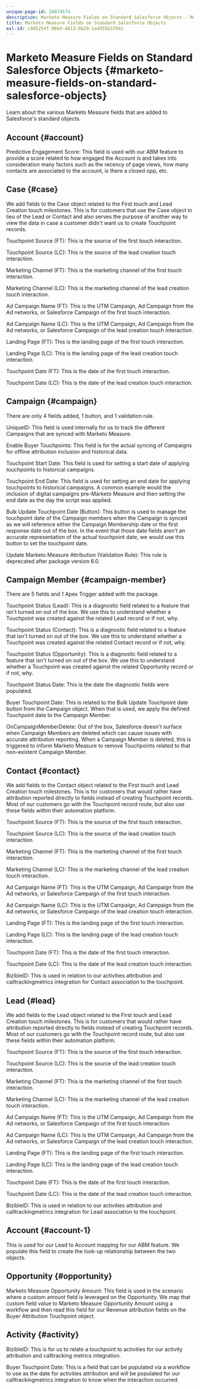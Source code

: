 ```yaml
---
unique-page-id: 18874574
description: Marketo Measure Fields on Standard Salesforce Objects - Marketo Measure - Product Documentation
title: Marketo Measure Fields on Standard Salesforce Objects
exl-id: c9d5254f-06bd-4813-bb29-1a4955b37041
---
```

# Marketo Measure Fields on Standard Salesforce Objects {#marketo-measure-fields-on-standard-salesforce-objects}

Learn about the various Marketo Measure fields that are added to Salesforce's standard objects.

## Account {#account}

Predictive Engagement Score: This field is used with our ABM feature to provide a score related to how engaged the Account is and takes into consideration many factors such as the recency of page views, how many contacts are associated to the account, is there a closed opp, etc.

## Case {#case}

We add fields to the Case object related to the First touch and Lead Creation touch milestones. This is for customers that use the Case object in lieu of the Lead or Contact and also serves the purpose of another way to view the data in case a customer didn't want us to create Touchpoint records.

Touchpoint Source (FT): This is the source of the first touch interaction.

Touchpoint Source (LC): This is the source of the lead creation touch interaction.

Marketing Channel (FT): This is the marketing channel of the first touch interaction.

Marketing Channel (LC): This is the marketing channel of the lead creation touch interaction.

Ad Campaign Name (FT): This is the UTM Campaign, Ad Campaign from the Ad networks, or Salesforce Campaign of the first touch interaction.

Ad Campaign Name (LC): This is the UTM Campaign, Ad Campaign from the Ad networks, or Salesforce Campaign of the lead creation touch interaction.

Landing Page (FT): This is the landing page of the first touch interaction.

Landing Page (LC): This is the landing page of the lead creation touch interaction.

Touchpoint Date (FT): This is the date of the first touch interaction.

Touchpoint Date (LC): This is the date of the lead creation touch interaction.

## Campaign {#campaign}

There are only 4 fields added, 1 button, and 1 validation rule.

UniqueID: This field is used internally for us to track the different Campaigns that are synced with Marketo Measure.

Enable Buyer Touchpoints: This field is for the actual syncing of Campaigns for offline attribution inclusion and historical data.

Touchpoint Start Date: This field is used for setting a start date of applying touchpoints to historical campaigns.

Touchpoint End Date: This field is used for setting an end date for applying touchpoints to historical campaigns. A common example would the inclusion of digital campaigns pre-Marketo Measure and then setting the end date as the day the script was applied.

Bulk Update Touchpoint Date (Button): This button is used to manage the touchpoint date of the Campaign members when the Campaign is synced as we will reference either the Campaign Membership date or the first response date out of the box. In the event that those date fields aren't an accurate representation of the actual touchpoint date, we would use this button to set the touchpoint date.

Update Marketo Measure Attribution (Validation Rule): This rule is deprecated after package version 6.0.

## Campaign Member {#campaign-member}

There are 5 fields and 1 Apex Trigger added with the package.

Touchpoint Status (Lead): This is a diagnostic field related to a feature that isn't turned on out of the box. We use this to understand whether a Touchpoint was created against the related Lead record or if not, why.

Touchpoint Status (Contact): This is a diagnostic field related to a feature that isn't turned on out of the box. We use this to understand whether a Touchpoint was created against the related Contact record or if not, why.

Touchpoint Status (Opportunity): This is a diagnostic field related to a feature that isn't turned on out of the box. We use this to understand whether a Touchpoint was created against the related Opportunity record or if not, why.

Touchpoint Status Date: This is the date the diagnostic fields were populated.

Buyer Touchpoint Date: This is related to the Bulk Update Touchpoint date button from the Campaign object. When that is used, we apply the defined Touchpoint date to the Campaign Member.

OnCampaignMemberDelete: Out of the box, Salesforce doesn't surface when Campaign Members are deleted which can cause issues with accurate attribution reporting. When a Campaign Member is deleted, this is triggered to inform Marketo Measure to remove Touchpoints related to that non-existent Campaign Member.

## Contact {#contact}

We add fields to the Contact object related to the First touch and Lead Creation touch milestones. This is for customers that would rather have attribution reported directly to fields instead of creating Touchpoint records. Most of our customers go with the Touchpoint record route, but also use these fields within their automation platform.

Touchpoint Source (FT): This is the source of the first touch interaction.

Touchpoint Source (LC): This is the source of the lead creation touch interaction.

Marketing Channel (FT): This is the marketing channel of the first touch interaction.

Marketing Channel (LC): This is the marketing channel of the lead creation touch interaction.

Ad Campaign Name (FT): This is the UTM Campaign, Ad Campaign from the Ad networks, or Salesforce Campaign of the first touch interaction.

Ad Campaign Name (LC): This is the UTM Campaign, Ad Campaign from the Ad networks, or Salesforce Campaign of the lead creation touch interaction.

Landing Page (FT): This is the landing page of the first touch interaction.

Landing Page (LC): This is the landing page of the lead creation touch interaction.

Touchpoint Date (FT): This is the date of the first touch interaction.

Touchpoint Date (LC): This is the date of the lead creation touch interaction.

BizibleID: This is used in relation to our activities attribution and calltrackingmetrics integration for Contact association to the touchpoint.

## Lead {#lead}

We add fields to the Lead object related to the First touch and Lead Creation touch milestones. This is for customers that would rather have attribution reported directly to fields instead of creating Touchpoint records. Most of our customers go with the Touchpoint record route, but also use these fields within their automation platform.

Touchpoint Source (FT): This is the source of the first touch interaction.

Touchpoint Source (LC): This is the source of the lead creation touch interaction.

Marketing Channel (FT): This is the marketing channel of the first touch interaction.

Marketing Channel (LC): This is the marketing channel of the lead creation touch interaction.

Ad Campaign Name (FT): This is the UTM Campaign, Ad Campaign from the Ad networks, or Salesforce Campaign of the first touch interaction.

Ad Campaign Name (LC): This is the UTM Campaign, Ad Campaign from the Ad networks, or Salesforce Campaign of the lead creation touch interaction.

Landing Page (FT): This is the landing page of the first touch interaction.

Landing Page (LC): This is the landing page of the lead creation touch interaction.

Touchpoint Date (FT): This is the date of the first touch interaction.

Touchpoint Date (LC): This is the date of the lead creation touch interaction.

BizibleID: This is used in relation to our activities attribution and calltrackingmetrics integration for Lead association to the touchpoint.

## Account {#account-1}

This is used for our Lead to Account mapping for our ABM feature. We populate this field to create the look-up relationship between the two objects.

## Opportunity {#opportunity}

Marketo Measure Opportunity Amount: This field is used in the scenario where a custom amount field is leveraged on the Opportunity. We map that custom field value to Marketo Measure Opportunity Amount using a workflow and then read this field for our Revenue attribution fields on the Buyer Attribution Touchpoint object.

## Activity {#activity}

BizibleID: This is for us to relate a touchpoint to activities for our activity attribution and calltracking metrics integration.

Buyer Touchpoint Date: This is a field that can be populated via a workflow to use as the date for activities attribution and will be populated for our calltrackingmetrics integration to know when the interaction occurred.
